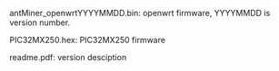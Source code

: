 
antMiner_openwrtYYYYMMDD.bin: openwrt firmware, YYYYMMDD is version number.

PIC32MX250.hex: PIC32MX250 firmware

readme.pdf: version desciption